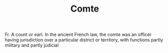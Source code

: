 ---
title: Comte
letter: C
permalink: "/definitions/bld-comte.html"
body: Fr. A count or earl. In the ancient French law, the comte was an officer having
  jurisdiction over a particular district or territory, with functions partly military
  and partly judicial
published_at: '2018-07-07'
source: Black's Law Dictionary 2nd Ed (1910)
layout: post
---